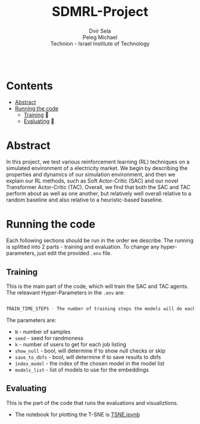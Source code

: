 <h1 align='center' style="text-align:center; font-weight:bold; font-size:2.5em"> SDMRL-Project</h1>

<p align='center' style="text-align:center;font-size:1em;">
    Dvir Sela
    <br/> 
    Peleg Michael
    <br/> 
    Technion - Israel Institute of Technology
</p>

<br>
<br>

# Contents
- [Abstract](#Abstract)
- [Running the code](#Running-the-code)
  - [Training](#Training) 🚂
  - [Evaluating](#Evaluating) 🔬

# Abstract

In this project, we test various reinforcement learning (RL) techniques on a simulated environment of a electricity market. We begin by describing the properties and dynamics of our simulation environment, and then we explain our RL methods, such as Soft Actor-Critic (SAC) and our novel Transformer Actor-Critic (TAC). Overall, we find that both the SAC and TAC perform about as well as one another, but relatively well overall relative to a random baseline and also relative to a heuristic-based baseline.

# Running the code
Each following sections should be run in the order we describe. The running is splitted into 2 parts - training and evaluation. To change any hyper-parameters, just edit the provided `.env` file. 

## Training
This is the main part of the code, which will train the SAC and TAC agents. The releavant Hyper-Parameters in the `.env` are:
```python

TRAIN_TIME_STEPS - The number of training steps the models will do each episode.
```
The parameters are:
- `N` - number of samples
- `seed` - seed for randmoness
- `k` - number of users to get for each job listing
- `show_null` - bool, will determine if to show null checks or skip
- `save_to_dbfs` - bool, will determine if to save results to dbfs
- `index_model` - the index of the chosen model in the model list
- `models_list` - list of models to use for the embeddings
## Evaluating
This is the part of the code that runs the evaluations and visualiztions.
- The notebook for plotting the T-SNE is [TSNE.ipynb](Databricks%20Code/TSNE.ipynb)
